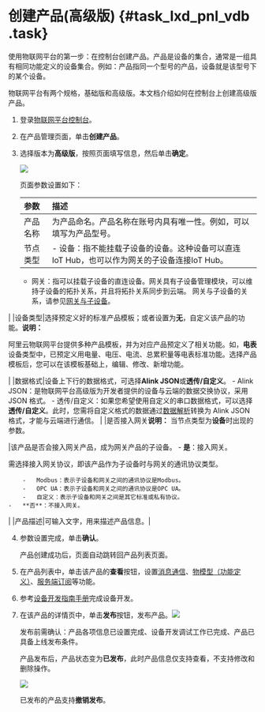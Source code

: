 # 创建产品\(高级版\) {#task_lxd_pnl_vdb .task}

使用物联网平台的第一步：在控制台创建产品。产品是设备的集合，通常是一组具有相同功能定义的设备集合。例如：产品指同一个型号的产品，设备就是该型号下的某个设备。

物联网平台有两个规格，基础版和高级版。本文档介绍如何在控制台上创建高级版产品。

1.  登录[物联网平台控制台](http://iot.console.aliyun.com/)。 
2.  在产品管理页面，单击**创建产品**。 
3.  选择版本为**高级版**，按照页面填写信息，然后单击**确定**。 

    ![](http://static-aliyun-doc.oss-cn-hangzhou.aliyuncs.com/assets/img/12827/15390026422362_zh-CN.jpg)

    页面参数设置如下：

    |参数|描述|
    |:-|:-|
    |产品名称|为产品命名。产品名称在账号内具有唯一性。例如，可以填写为产品型号。|
    |节点类型|     -   设备：指不能挂载子设备的设备。这种设备可以直连 IoT Hub，也可以作为网关的子设备连接IoT Hub。
    -   网关：指可以挂载子设备的直连设备。网关具有子设备管理模块，可以维持子设备的拓扑关系，并且将拓扑关系同步到云端。
 网关与子设备的关系，请参见[网关与子设备](intl.zh-CN/用户指南/产品与设备/网关与子设备/网关与子设备.md#)。

 |
    |设备类型|选择预定义好的标准产品模板；或者设置为**无**，自定义该产品的功能。**说明：** 

阿里云物联网平台提供多种产品模板，并为对应产品预定义了相关功能。如，**电表**设备类型中，已预定义用电量、电压、电流、总累积量等电表标准功能。选择产品模板后，您可以在该模板基础上，编辑、修改、新增功能。

|
    |数据格式|设备上下行的数据格式，可选择**Alink JSON**或**透传/自定义**。    -   Alink JSON：是物联网平台高级版为开发者提供的设备与云端的数据交换协议，采用 JSON 格式。
    -   透传/自定义：如果您希望使用自定义的串口数据格式，可以选择**透传/自定义**。此时，您需将自定义格式的数据通过[数据解析](intl.zh-CN/用户指南/产品与设备/数据解析.md#)转换为 Alink JSON 格式，才能与云端进行通信。
|
    |是否接入网关**说明：** 当节点类型为**设备**时出现的参数。

|该产品是否会接入网关产品，成为网关产品的子设备。    -   **是**：接入网关。

需选择接入网关协议，即该产品作为子设备时与网关的通讯协议类型。

        -   Modbus：表示子设备和网关之间的通讯协议是Modbus。
        -   OPC UA：表示子设备和网关之间的通讯协议是OPC UA。
        -   自定义：表示子设备和网关之间是其它标准或私有协议。
    -   **否**：不接入网关。
|
    |产品描述|可输入文字，用来描述产品信息。|

4.  参数设置完成，单击**确认**。 

    产品创建成功后，页面自动跳转回产品列表页面。


1.  在产品列表中，单击该产品的**查看**按钮，设置[消息通信](intl.zh-CN/用户指南/产品与设备/Topic/什么是Topic.md#)、[物模型（功能定义）](intl.zh-CN/用户指南/产品与设备/物模型/什么是物模型.md#)、[服务端订阅](intl.zh-CN/用户指南/产品与设备/服务端订阅/什么是服务端订阅.md#)等功能。
2.  参考[设备开发指南手册](../../../../intl.zh-CN/设备端开发指南/下载设备端SDK.md#)完成设备开发。
3.  在该产品的详情页中，单击**发布**按钮，发布产品。![](http://static-aliyun-doc.oss-cn-hangzhou.aliyuncs.com/assets/img/12827/153900264213396_zh-CN.png)

    发布前需确认：产品各项信息已设置完成、设备开发调试工作已完成、产品已具备上线发布条件。

    产品发布后，产品状态变为**已发布**，此时产品信息仅支持查看，不支持修改和删除操作。

    ![](http://static-aliyun-doc.oss-cn-hangzhou.aliyuncs.com/assets/img/12827/153900264213395_zh-CN.png)

    已发布的产品支持**撤销发布**。


